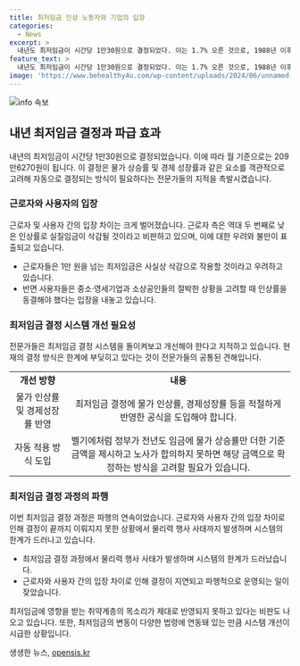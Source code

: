 ```yaml
---
title: 최저임금 인상 노동자와 기업의 입장
categories:
  - News
excerpt: >
  내년도 최저임금이 시간당 1만30원으로 결정되었다. 이는 1.7% 오른 것으로, 1988년 이후 처음으로 시간당 1만 원을 넘었다. 결정된 내년 최저임금에 대해 경영계는 우려를 나타내고, 노동계는 불만을 드러냈다. 이에 대한 전문가들의 지적은 현재의 최저임금 결정 시스템의 한계를 살펴보며, 개선이 필요하다는 것이다. 이를 통해 이번 최저임금 결정 과정에서 발생한 논란과 파행을 해결하기 위한 시스템 개편이 필요하다는 경고가 이어졌다.
feature_text: >
  내년도 최저임금이 시간당 1만30원으로 결정되었다. 이는 1.7% 오른 것으로, 1988년 이후 처음으로 시간당 1만 원을 넘었다. 결정된 내년 최저임금에 대해 경영계는 우려를 나타내고, 노동계는 불만을 드러냈다. 이에 대한 전문가들의 지적은 현재의 최저임금 결정 시스템의 한계를 살펴보며, 개선이 필요하다는 것이다. 이를 통해 이번 최저임금 결정 과정에서 발생한 논란과 파행을 해결하기 위한 시스템 개편이 필요하다는 경고가 이어졌다.
image: 'https://www.behealthy4u.com/wp-content/uploads/2024/06/unnamed-file.png'
---
```


<p><img src="https://www.behealthy4u.com/wp-content/uploads/2024/06/unnamed-file.png" alt="info 속보" /></p>

<h2 data-ke-size="size26">내년 최저임금 결정과 파급 효과</h2>

<p data-ke-size="size16">내년의 최저임금이 시간당 1만30원으로 결정되었습니다. 이에 따라 월 기준으로는 209만6270원이 됩니다. 이 결정은 물가 상승률 및 경제 성장률과 같은 요소를 객관적으로 고려해 자동으로 결정되는 방식이 필요하다는 전문가들의 지적을 촉발시켰습니다.</p>

<h3 data-ke-size="size24">근로자와 사용자의 입장</h3>

<p data-ke-size="size16">근로자 및 사용자 간의 입장 차이는 크게 벌어졌습니다. 근로자 측은 역대 두 번째로 낮은 인상률로 실질임금이 삭감될 것이라고 비판하고 있으며, 이에 대한 우려와 불만이 표출되고 있습니다.</p>

<ul>
  <li>근로자들은 1만 원을 넘는 최저임금은 사실상 삭감으로 작용할 것이라고 우려하고 있습니다.</li>
  <li>반면 사용자들은 중소·영세기업과 소상공인들의 절박한 상황을 고려할 때 인상률을 동결해야 했다는 입장을 내놓고 있습니다.</li>
</ul>

<h3 data-ke-size="size24">최저임금 결정 시스템 개선 필요성</h3>

<p data-ke-size="size16">전문가들은 최저임금 결정 시스템을 돌이켜보고 개선해야 한다고 지적하고 있습니다. 현재의 결정 방식은 한계에 부딪히고 있다는 것이 전문가들의 공통된 견해입니다.</p>

<table>
  <tr>
    <td style="text-align: center; height: 17px;"><b>개선 방향</b></td>
    <td style="text-align: center; height: 17px;"><b>내용</b></td>
  </tr>
  <tr>
    <td style="text-align: center; height: 17px;">물가 인상률 및 경제성장률 반영</td>
    <td style="text-align: center; height: 17px;">최저임금 결정에 물가 인상률, 경제성장률 등을 적절하게 반영한 공식을 도입해야 합니다.</td>
  </tr>
  <tr>
    <td style="text-align: center; height: 17px;">자동 적용 방식 도입</td>
    <td style="text-align: center; height: 17px;">벨기에처럼 정부가 전년도 임금에 물가 상승률만 더한 기준 금액을 제시하고 노사가 합의하지 못하면 해당 금액으로 확정하는 방식을 고려할 필요가 있습니다.</td>
  </tr>
</table>

<h3 data-ke-size="size24">최저임금 결정 과정의 파행</h3>

<p data-ke-size="size16">이번 최저임금 결정 과정은 파행의 연속이었습니다. 근로자와 사용자 간의 입장 차이로 인해 결정이 끝까지 이뤄지지 못한 상황에서 물리력 행사 사태까지 발생하며 시스템의 한계가 드러나고 있습니다.</p>

<ul>
  <li>최저임금 결정 과정에서 물리력 행사 사태가 발생하며 시스템의 한계가 드러났습니다.</li>
  <li>근로자와 사용자 간의 입장 차이로 인해 결정이 지연되고 파행적으로 운영되는 일이 잦았습니다.</li>
</ul>

<p data-ke-size="size16">최저임금에 영향을 받는 취약계층의 목소리가 제대로 반영되지 못하고 있다는 비판도 나오고 있습니다. 또한, 최저임금의 변동이 다양한 법령에 연동돼 있는 만큼 시스템 개선이 시급한 상황입니다.</p>
생생한 뉴스, <a href="https://opensis.kr" rel="dofollow">opensis.kr</a>


